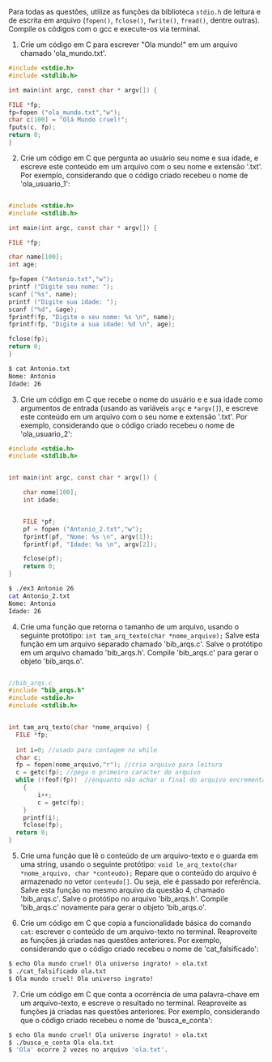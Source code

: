 Para todas as questões, utilize as funções da biblioteca `stdio.h` de leitura e de escrita em arquivo (`fopen()`, `fclose()`, `fwrite()`, `fread()`, dentre outras). Compile os códigos com o gcc e execute-os via terminal.

1. Crie um código em C para escrever "Ola mundo!" em um arquivo chamado 'ola_mundo.txt'.
```C
#include <stdio.h>
#include <stdlib.h> 

int main(int argc, const char * argv[]) {

FILE *fp;
fp=fopen ("ola_mundo.txt","w");
char c[100] = "Olá Mundo cruel!"; 
fputs(c, fp);
return 0;
}

```


2. Crie um código em C que pergunta ao usuário seu nome e sua idade, e escreve este conteúdo em um arquivo com o seu nome e extensão '.txt'. Por exemplo, considerando que o código criado recebeu o nome de 'ola_usuario_1':

```C

#include <stdio.h>
#include <stdlib.h> 

int main(int argc, const char * argv[]) {

FILE *fp;

char name[100];
int age;

fp=fopen ("Antonio.txt","w");
printf ("Digite seu nome: ");
scanf ("%s", name);
printf ("Digite sua idade: ");
scanf ("%d", &age);
fprintf(fp, "Digite o seu nome: %s \n", name);
fprintf(fp, "Digite a sua idade: %d \n", age);

fclose(fp);
return 0;
}
```
```bash
$ cat Antonio.txt 
Nome: Antonio 
Idade: 26 

```


3. Crie um código em C que recebe o nome do usuário e e sua idade como argumentos de entrada (usando as variáveis `argc` e `*argv[]`), e escreve este conteúdo em um arquivo com o seu nome e extensão '.txt'. Por exemplo, considerando que o código criado recebeu o nome de 'ola_usuario_2':

```C
#include <stdio.h>
#include <stdlib.h>


int main(int argc, const char * argv[]) {

	char nome[100];
	int idade;


	FILE *pf;
	pf = fopen ("Antonio_2.txt","w");
	fprintf(pf, "Nome: %s \n", argv[1]);
	fprintf(pf, "Idade: %s \n", argv[2]);

	fclose(pf);
	return 0;
}
```

```bash
$ ./ex3 Antonio 26
cat Antonio_2.txt 
Nome: Antonio 
Idade: 26 

```

4. Crie uma função que retorna o tamanho de um arquivo, usando o seguinte protótipo: `int tam_arq_texto(char *nome_arquivo);` Salve esta função em um arquivo separado chamado 'bib_arqs.c'. Salve o protótipo em um arquivo chamado 'bib_arqs.h'. Compile 'bib_arqs.c' para gerar o objeto 'bib_arqs.o'.


```C

//bib_arqs.c
#include "bib_arqs.h"
#include <stdio.h>
#include <stdlib.h>


int tam_arq_texto(char *nome_arquivo) {
  FILE *fp;
  
  int i=0; //usado para contagem no while
  char c;
  fp = fopen(nome_arquivo,"r"); //cria arquivo para leitura
  c = getc(fp); //pega o primeiro caracter do arquivo
  while (!feof(fp))  //enquanto não achar o final do arquivo encrementa e procura o próximo caracter      
    {
    	i++;
      	c = getc(fp);   
    }
    printf(i);
	fclose(fp);
  return 0;
}

```






5. Crie uma função que lê o conteúdo de um arquivo-texto e o guarda em uma string, usando o seguinte protótipo: `void le_arq_texto(char *nome_arquivo, char *conteudo);` Repare que o conteúdo do arquivo é armazenado no vetor `conteudo[]`. Ou seja, ele é passado por referência. Salve esta função no mesmo arquivo da questão 4, chamado 'bib_arqs.c'. Salve o protótipo no arquivo 'bib_arqs.h'. Compile 'bib_arqs.c' novamente para gerar o objeto 'bib_arqs.o'.

6. Crie um código em C que copia a funcionalidade básica do comando `cat`: escrever o conteúdo de um arquivo-texto no terminal. Reaproveite as funções já criadas nas questões anteriores. Por exemplo, considerando que o código criado recebeu o nome de 'cat_falsificado':

```bash
$ echo Ola mundo cruel! Ola universo ingrato! > ola.txt
$ ./cat_falsificado ola.txt
$ Ola mundo cruel! Ola universo ingrato!
```

7. Crie um código em C que conta a ocorrência de uma palavra-chave em um arquivo-texto, e escreve o resultado no terminal. Reaproveite as funções já criadas nas questões anteriores. Por exemplo, considerando que o código criado recebeu o nome de 'busca_e_conta':

```bash
$ echo Ola mundo cruel! Ola universo ingrato! > ola.txt
$ ./busca_e_conta Ola ola.txt
$ 'Ola' ocorre 2 vezes no arquivo 'ola.txt'.
```

